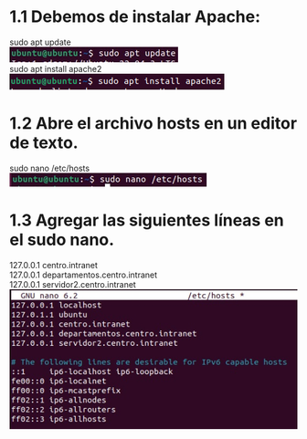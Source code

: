 # 1.1 Debemos de instalar Apache:
sudo apt update  
![imagen1](../Foto/update.jpg)  
sudo apt install apache2  
![imagen2](../Foto/apacheInstall.png)  


# 1.2 Abre el archivo hosts en un editor de texto.
sudo nano /etc/hosts  
![imagen3](../Foto/sudo%20nano.jpg)  


# 1.3 Agregar las siguientes líneas en el sudo nano.
127.0.0.1       centro.intranet  
127.0.0.1       departamentos.centro.intranet  
127.0.0.1       servidor2.centro.intranet  
![imagen4](../Foto/GNU%20nano.jpg)  

